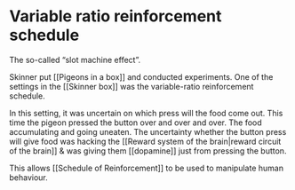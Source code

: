 # Variable ratio reinforcement schedule
The so-called “slot machine effect”.

Skinner put [[Pigeons in a box]] and conducted experiments. One of the settings in the [[Skinner box]] was the variable-ratio reinforcement schedule. 

In this setting, it was uncertain on which press will the food come out. This time the pigeon pressed the button over and over and over. The food accumulating and going uneaten. The uncertainty whether the button press will give food was hacking the [[Reward system of the brain|reward circuit of the brain]] & was giving them [[dopamine]] just from pressing the button. 

 This allows [[Schedule of Reinforcement]] to be used to manipulate human behaviour. 